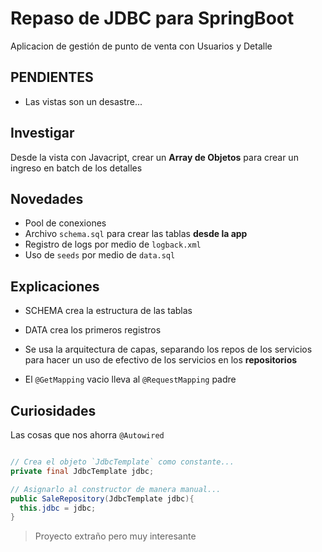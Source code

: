 # Repaso de JDBC para SpringBoot

Aplicacion de gestión de punto de venta con Usuarios y Detalle

## PENDIENTES

- Las vistas son un desastre...

## Investigar

Desde la vista con Javacript, crear un **Array de Objetos** para crear un ingreso en batch de los detalles

## Novedades
- Pool de conexiones
- Archivo `schema.sql` para crear las tablas **desde la app**
- Registro de logs por medio de `logback.xml`
- Uso de `seeds` por medio de `data.sql`

## Explicaciones

- SCHEMA crea la estructura de las tablas
- DATA crea los primeros registros

- Se usa la arquitectura de capas, separando los repos de los servicios para hacer un uso de efectivo de los servicios en los **repositorios**

- El `@GetMapping` vacio lleva al `@RequestMapping` padre

## Curiosidades

Las cosas que nos ahorra `@Autowired`

```java

// Crea el objeto `JdbcTemplate` como constante...
private final JdbcTemplate jdbc;

// Asignarlo al constructor de manera manual...
public SaleRepository(JdbcTemplate jdbc){
  this.jdbc = jdbc;
}

```


> Proyecto extraño pero muy interesante